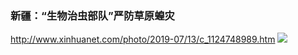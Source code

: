 ### 新疆：“生物治虫部队”严防草原蝗灾
http://www.xinhuanet.com/photo/2019-07/13/c_1124748989.htm
![](http://www.xinhuanet.com/photo/2019-07/13/1124748989_15630016906131n.jpg)